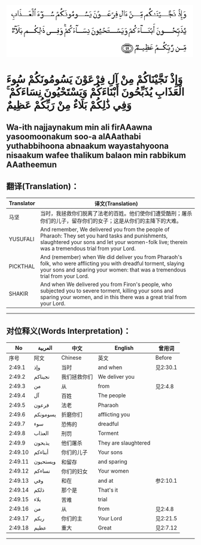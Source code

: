 ![002:049](images/002_049.gif)

#  وَإِذْ نَجَّيْنَاكُمْ مِنْ آلِ فِرْعَوْنَ يَسُومُونَكُمْ سُوءَ الْعَذَابِ يُذَبِّحُونَ أَبْنَاءَكُمْ وَيَسْتَحْيُونَ نِسَاءَكُمْ ۚ وَفِي ذَٰلِكُمْ بَلَاءٌ مِنْ رَبِّكُمْ عَظِيمٌ 

## Wa-ith najjaynakum min ali firAAawna yasoomoonakum soo-a alAAathabi yuthabbihoona abnaakum wayastahyoona nisaakum wafee thalikum balaon min rabbikum AAatheemun

## 翻译(Translation)：

| Translator | 译文(Translation)                                            |
| ---------- | ------------------------------------------------------------ |
| 马坚       | 当时，我拯救你们脱离了法老的百姓。他们使你们遭受酷刑；屠杀你们的儿子，留存你们的女子；这是从你们的主降下的大难。 |
| YUSUFALI   | And remember, We delivered you from the people of Pharaoh: They set you hard tasks and punishments, slaughtered your sons and let your women-folk live; therein was a tremendous trial from your Lord. |
| PICKTHAL   | And (remember) when We did deliver you from Pharaoh's folk, who were afflicting you with dreadful torment, slaying your sons and sparing your women: that was a tremendous trial from your Lord. |
| SHAKIR     | And when We delivered you from Firon's people, who subjected you to severe torment, killing your sons and sparing your women, and in this there was a great trial from your Lord. |

---

## 对位释义(Words Interpretation)：

| No      | العربية  | 中文         | English              | 曾用词   |
| ------- | -------- | ------------ | -------------------- | -------- |
| 序号    | 阿文     | Chinese      | 英文                 | Before   |
| 2:49.1  | وإذ      | 当时         | and when             | 见2:30.1 |
| 2:49.2  | نجيناكم  | 我们拯救你们 | We deliver you       |          |
| 2:49.3  | من       | 从           | from                 | 见2:4.8  |
| 2:49.4  | آل       | 百姓         | The people           |          |
| 2:49.5  | فرعون    | 法老         | Pharaoh              |          |
| 2:49.6  | يسومونكم | 折磨你们     | afflicting you       |          |
| 2:49.7  | سوء      | 恐怖的       | dreadful             |          |
| 2:49.8  | العذاب   | 刑罚         | Torment              |          |
| 2:49.9  | يذبحون   | 他们屠杀     | They are slaughtered |          |
| 2:49.10 | أبناءكم  | 你们的儿子   | Your sons            |          |
| 2:49.11 | ويستحيون | 和留存       | and sparing          |          |
| 2:49.12 | نساءكم   | 你们的妇女   | Your women           |          |
| 2:49.13 | وفي      | 和在         | and at               | 参2:10.1 |
| 2:49.14 | ذلكم     | 那个是       | That's it            |          |
| 2:49.15 | بلاء     | 苦难         | trial                |          |
| 2:49.16 | من       | 从           | from                 | 见2:4.8  |
| 2:49.17 | ربكم     | 你们的主     | Your Lord            | 见2:21.5 |
| 2:49.18 | عظيم     | 重大         | Great                | 见2:7.12 |

---
